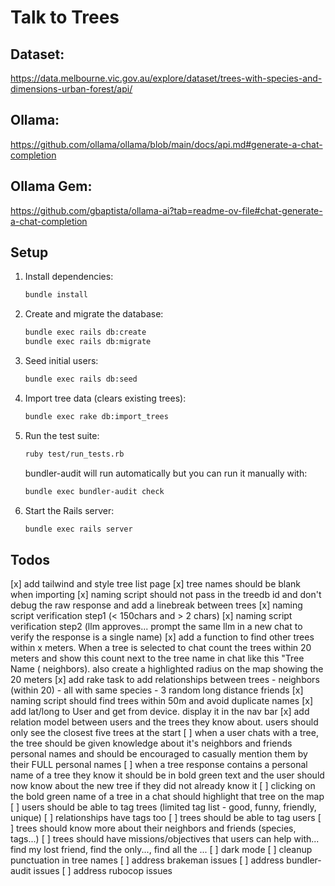 # Talk to Trees

## Dataset:
https://data.melbourne.vic.gov.au/explore/dataset/trees-with-species-and-dimensions-urban-forest/api/


## Ollama:
https://github.com/ollama/ollama/blob/main/docs/api.md#generate-a-chat-completion


## Ollama Gem:
https://github.com/gbaptista/ollama-ai?tab=readme-ov-file#chat-generate-a-chat-completion

## Setup
1. Install dependencies:
   ```bash
   bundle install
   ```
2. Create and migrate the database:
   ```bash
   bundle exec rails db:create
   bundle exec rails db:migrate
   ```
3. Seed initial users:
   ```bash
   bundle exec rails db:seed
   ```
4. Import tree data (clears existing trees):
   ```bash
   bundle exec rake db:import_trees
   ```
5. Run the test suite:
   ```bash
   ruby test/run_tests.rb
   ```
   bundler-audit will run automatically but you can run it manually with:
   ```bash
   bundle exec bundler-audit check
   ```
6. Start the Rails server:
   ```bash
   bundle exec rails server
   ```
## Todos
[x] add tailwind and style tree list page
[x] tree names should be blank when importing
[x] naming script should not pass in the treedb id and don't debug the raw response and add a linebreak between trees
[x] naming script verification step1 (< 150chars and > 2 chars)
[x] naming script verification step2 (llm approves... prompt the same llm in a new chat to verify the response is a single name)
[x] add a function to find other trees within x meters. When a tree is selected to chat count the trees within 20 meters and show this count next to the tree name in chat like this "Tree Name (<count> neighbors). also create a highlighted radius on the map showing the 20 meters
[x] add rake task to add relationships between trees - neighbors (within 20) - all with same species - 3 random long distance friends
[x] naming script should find trees within 50m and avoid duplicate names
[x] add lat/long to User and get from device. display it in the nav bar
[x] add relation model between users and the trees they know about. users should only see the closest five trees at the start
[ ] when a user chats with a tree, the tree should be given knowledge about it's neighbors and friends personal names and should be encouraged to casually mention them by their FULL personal names
[ ] when a tree response contains a personal name of a tree they know it should be in bold green text and the user should now know about the new tree if they did not already know it
[ ] clicking on the bold green name of a tree in a chat should highlight that tree on the map
[ ] users should be able to tag trees (limited tag list - good, funny, friendly, unique)
[ ] relationships have tags too
[ ] trees should be able to tag users
[ ] trees should know more about their neighbors and friends (species, tags...)
[ ] trees should have missions/objectives that users can help with... find my lost friend, find the only..., find all the ...
[ ] dark mode
[ ] cleanup punctuation in tree names
[ ] address brakeman issues
[ ] address bundler-audit issues
[ ] address rubocop issues